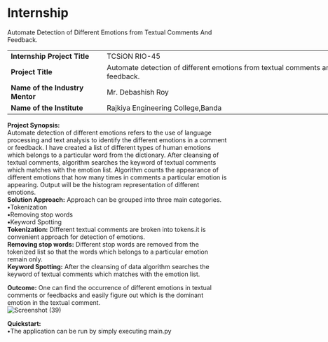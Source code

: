 # Internship
Automate  Detection of Different Emotions from Textual Comments And Feedback.
<table style="width:150%">
  <tr>
    <td><b>Internship Project Title</b></td>
    <td>TCSiON RIO-45</td>
  </tr>
  <tr>
    <td><b>Project Title</b></td>
    <td>Automate detection of different emotions from textual comments and feedback.</td>
  </tr>
  <tr>
    <td><b>Name of the Industry Mentor</b></td>
    <td>Mr. Debashish Roy</td>
  </tr>
  <tr>
    <td><b>Name of the Institute</b></td>
    <td>Rajkiya Engineering College,Banda</td>
  </tr>
</table>
<b>Project Synopsis:</b><br>
 Automate detection of different emotions refers to the use of language processing and text analysis to identify the different emotions in a comment or feedback.
 I have created a list of different types of human emotions which belongs to a particular word from the dictionary. After cleansing of textual comments, algorithm searches the keyword of textual comments which matches with the emotion list.
 Algorithm counts the appearance of different emotions that how many times in comments a particular emotion is appearing. Output will be  the histogram representation of different emotions.<br>
 <b>Solution Approach:</b> Approach can be grouped into three main categories.<br>
<b>•</b>Tokenization<br>
<b>•</b>Removing stop words<br>
<b>•</b>Keyword Spotting<br>
<b>Tokenization:</b> Different textual comments are broken into tokens.it is convenient approach for detection of emotions.<br>
<b>Removing stop words:</b> Different stop words are removed from the tokenized list so that the words which belongs to a particular emotion remain only.<br>
<b>Keyword Spotting:</b> After the cleansing of data algorithm searches the keyword of textual comments which matches with the emotion list.<br>

<b>Outcome:</b> One can find the occurrence of different emotions in textual comments or feedbacks and easily figure out which is the dominant emotion in the textual comment.<br>![Screenshot (39)](https://user-images.githubusercontent.com/56269029/164392310-8f02f9bc-adf2-4ce2-a974-1b23dd599b2f.png)
<br>

<b>Quickstart:</b><br>
<b>•</b>The application can be run by simply executing main.py
